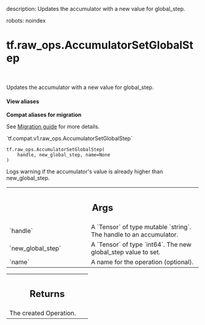 description: Updates the accumulator with a new value for global_step.

robots: noindex

# tf.raw_ops.AccumulatorSetGlobalStep

<!-- Insert buttons and diff -->

<table class="tfo-notebook-buttons tfo-api nocontent" align="left">

</table>



Updates the accumulator with a new value for global_step.

<section class="expandable">
  <h4 class="showalways">View aliases</h4>
  <p>
<b>Compat aliases for migration</b>
<p>See
<a href="https://www.tensorflow.org/guide/migrate">Migration guide</a> for
more details.</p>
<p>`tf.compat.v1.raw_ops.AccumulatorSetGlobalStep`</p>
</p>
</section>

<pre class="devsite-click-to-copy prettyprint lang-py tfo-signature-link">
<code>tf.raw_ops.AccumulatorSetGlobalStep(
    handle, new_global_step, name=None
)
</code></pre>



<!-- Placeholder for "Used in" -->

Logs warning if the accumulator's value is already higher than
new_global_step.

<!-- Tabular view -->
 <table class="responsive fixed orange">
<colgroup><col width="214px"><col></colgroup>
<tr><th colspan="2"><h2 class="add-link">Args</h2></th></tr>

<tr>
<td>
`handle`
</td>
<td>
A `Tensor` of type mutable `string`. The handle to an accumulator.
</td>
</tr><tr>
<td>
`new_global_step`
</td>
<td>
A `Tensor` of type `int64`.
The new global_step value to set.
</td>
</tr><tr>
<td>
`name`
</td>
<td>
A name for the operation (optional).
</td>
</tr>
</table>



<!-- Tabular view -->
 <table class="responsive fixed orange">
<colgroup><col width="214px"><col></colgroup>
<tr><th colspan="2"><h2 class="add-link">Returns</h2></th></tr>
<tr class="alt">
<td colspan="2">
The created Operation.
</td>
</tr>

</table>

